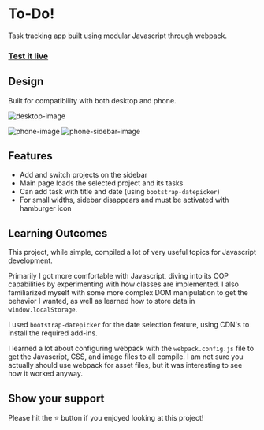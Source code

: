 # To-Do!

Task tracking app built using modular Javascript through webpack. 

### [Test it live](https://bboylen.github.io/to-do/) 

## Design

Built for compatibility with both desktop and phone.

![desktop-image](https://user-images.githubusercontent.com/52515015/104399900-3cf17d00-5517-11eb-80b9-f65dde0dd86d.png)

![phone-image](https://user-images.githubusercontent.com/52515015/104399649-b2a91900-5516-11eb-9d86-8bee785565a4.png)
![phone-sidebar-image](https://user-images.githubusercontent.com/52515015/104531569-0e85a780-55d4-11eb-8d89-c35e4a599aa1.png)

## Features

* Add and switch projects on the sidebar
* Main page loads the selected project and its tasks
* Can add task with title and date (using `bootstrap-datepicker`)
* For small widths, sidebar disappears and must be activated with hamburger icon

## Learning Outcomes

This project, while simple, compiled a lot of very useful topics for Javascript development.

Primarily I got more comfortable with Javascript, diving into its OOP capabilities by experimenting with how classes are implemented. I also familiarized myself with some more complex DOM manipulation to get the behavior I wanted, as well as learned how to store data in `window.localStorage`.

I used `bootstrap-datepicker` for the date selection feature, using CDN's to install the required add-ins.

I learned a lot about configuring webpack with the `webpack.config.js` file to get the Javascript, CSS, and image files to all compile. I am not sure you actually should use webpack for asset files, but it was interesting to see how it worked anyway.



## Show your support

Please hit the :star: button if you enjoyed looking at this project!

